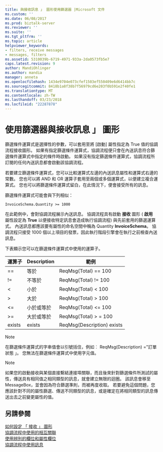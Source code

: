 ```yaml
---
title: 與接收訊息 」 圖形使用篩選器 |Microsoft 文件
ms.custom: ''
ms.date: 06/08/2017
ms.prod: biztalk-server
ms.reviewer: ''
ms.suite: ''
ms.tgt_pltfrm: ''
ms.topic: article
helpviewer_keywords:
- filters, receive messages
- messages, filters
ms.assetid: 5310039b-6719-4971-933a-2da0573fb5e7
caps.latest.revision: 9
author: MandiOhlinger
ms.author: mandia
manager: anneta
ms.openlocfilehash: 1434e9704e073cfef1503ef550409e6d6414bb7c
ms.sourcegitcommit: 8418b1a8f38b7f56979cd6e203f0b591e2f40fe1
ms.translationtype: MT
ms.contentlocale: zh-TW
ms.lasthandoff: 03/23/2018
ms.locfileid: "22287878"
---
```

# <a name="using-filters-with-the-receive-message-shape"></a>使用篩選器與接收訊息 」 圖形
篩選條件運算式是選擇性的參數，可以套用至將 [啟動] 屬性指定為 True 值的協調流程接收圖形。 如果有指定篩選條件運算式，協調流程便只會在內送訊息符合篩選條件運算式中指定的條件時啟動。 如果沒有指定篩選條件運算式，協調流程所訂閱的任何內送訊息都會啟動該協調流程。  
  
 若要建立篩選條件運算式，您可以比較運算式左邊的內送訊息屬性和運算式右邊的常數。 您也可以將 AND 和 OR 運算子套用至兩個或多個運算式，以便建立複合運算式。 您也可以將篩選條件運算式留白，在此情況下，便會接受所有的訊息。  
  
 篩選條件運算式可能會與下列相似：  
  
```  
InvoiceSchema.Quantity >= 1000  
```  
  
 在此範例中，會對協調流程展示內送訊息。 協調流程具有啟動 **接收** 圖形 ( **啟用** 屬性設定為 **True** 以便接收特定訊息會造成執行協調流程) 與先前套用的篩選運算式。 內送訊息都應該要有屬性的命名空間中稱為 Quantity **InvoiceSchema**。 協調流程只接受 1000 個以上項目的發票，因此執行階段引擎會在執行之前檢查內送訊息。  
  
 下表顯示您可以在篩選條件運算式中使用的運算子。  
  
|運算子|Description|範例|  
|--------------|-----------------|-------------|  
|==|等於|ReqMsg(Total) == 100|  
|!=|不等於|ReqMsg(Total) != 100|  
|<|小於|ReqMsg(Total) \< 100|  
|>|大於|ReqMsg(Total) > 100|  
|<=|小於或等於|ReqMsg(Total) \<= 100|  
|>=|大於或等於|ReqMsg(Total) > = 100|  
|exists|exists|ReqMsg(Description) exists|  
  
> [!NOTE]
>  在篩選條件運算式的字串值會以引號括住，例如︰ ReqMsg(Description) ="訂單狀態 」。 您無法在篩選條件運算式中使用字元值。  
  
> [!NOTE]
>  如果您的啟動接收與某個直接繫結連接埠關聯，而且後來針對篩選條件所測試的屬性，傳送具有相同值之相同類型的訊息，就會建立無限的迴圈。 該訊息會移至 MessageBox，並會因為符合篩選準則，而被再度收取。 若要避免這個問題，您應該針對不同的屬性篩選、傳送不同類型的訊息，或是確定在將相同類型的訊息傳送出去之前變更屬性的值。  
  
## <a name="see-also"></a>另請參閱  
 [如何設定 「 接收 」 圖形](../core/how-to-configure-the-receive-shape.md)   
 [協調流程中使用的相互關聯](../core/using-correlations-in-orchestrations.md)   
 [使用辨別的欄位和屬性欄位](../core/using-distinguished-fields-and-property-fields.md)   
 [協調流程中使用訊息](../core/using-messages-in-orchestrations.md)
